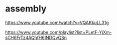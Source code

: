 # assembly

https://www.youtube.com/watch?v=VQAKkuLL31g

https://www.youtube.com/playlist?list=PLetF-YjXm-sCH6FrTz4AQhfH6INDQvQSn

